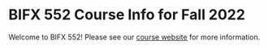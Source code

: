 # BIFX 552 Course Info for Fall 2022

Welcome to BIFX 552! Please see our [course website](https://BIFX552-22.github.io/CourseInfo) for more information.
